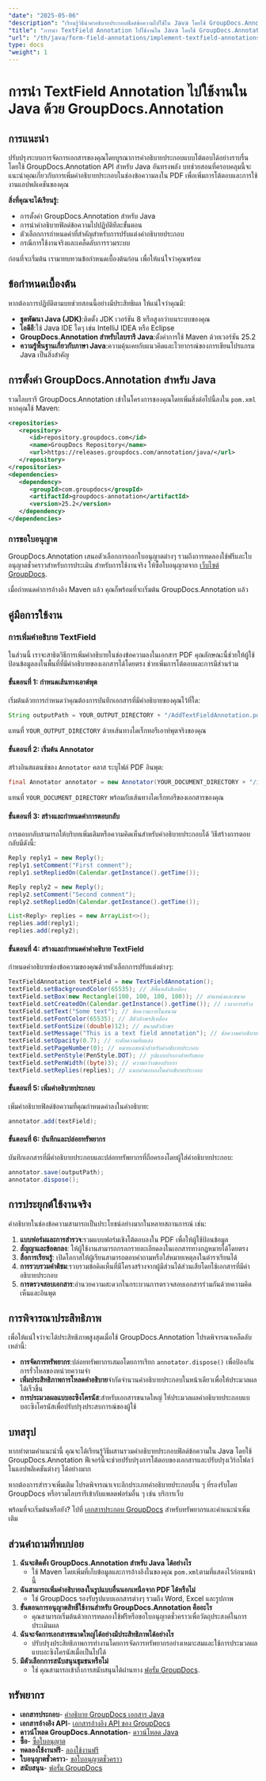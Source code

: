 ```yaml
---
"date": "2025-05-06"
"description": "เรียนรู้วิธีนำคำอธิบายประกอบฟิลด์ข้อความไปใช้ใน Java โดยใช้ GroupDocs.Annotation เพื่อเพิ่มการโต้ตอบของเอกสาร ปฏิบัติตามคู่มือฉบับสมบูรณ์นี้ซึ่งประกอบด้วยคำแนะนำทีละขั้นตอนและการใช้งานจริง"
"title": "การนำ TextField Annotation ไปใช้งานใน Java โดยใช้ GroupDocs.Annotation คู่มือฉบับสมบูรณ์"
"url": "/th/java/form-field-annotations/implement-textfield-annotations-java-groupdocs/"
type: docs
"weight": 1
---
```


# การนำ TextField Annotation ไปใช้งานใน Java ด้วย GroupDocs.Annotation

## การแนะนำ

ปรับปรุงระบบการจัดการเอกสารของคุณโดยบูรณาการคำอธิบายประกอบแบบโต้ตอบได้อย่างราบรื่นโดยใช้ GroupDocs.Annotation API สำหรับ Java อันทรงพลัง บทช่วยสอนที่ครอบคลุมนี้จะแนะนำคุณเกี่ยวกับการเพิ่มคำอธิบายประกอบในช่องข้อความลงใน PDF เพื่อเพิ่มการโต้ตอบและการใช้งานแอปพลิเคชันของคุณ

**สิ่งที่คุณจะได้เรียนรู้:**
- การตั้งค่า GroupDocs.Annotation สำหรับ Java
- การนำคำอธิบายฟิลด์ข้อความไปปฏิบัติทีละขั้นตอน
- ตัวเลือกการกำหนดค่าที่สำคัญสำหรับการปรับแต่งคำอธิบายประกอบ
- กรณีการใช้งานจริงและเคล็ดลับการรวมระบบ

ก่อนที่จะเริ่มต้น เรามาทบทวนข้อกำหนดเบื้องต้นก่อน เพื่อให้แน่ใจว่าคุณพร้อม

## ข้อกำหนดเบื้องต้น

หากต้องการปฏิบัติตามบทช่วยสอนนี้อย่างมีประสิทธิผล ให้แน่ใจว่าคุณมี:
- **ชุดพัฒนา Java (JDK)**:ติดตั้ง JDK เวอร์ชัน 8 หรือสูงกว่าบนระบบของคุณ
- **ไอดีอี**:ใช้ Java IDE ใดๆ เช่น IntelliJ IDEA หรือ Eclipse
- **GroupDocs.Annotation สำหรับไลบรารี Java**:ตั้งค่าการใช้ Maven ด้วยเวอร์ชัน 25.2
- **ความรู้พื้นฐานเกี่ยวกับภาษา Java**:ความคุ้นเคยกับแนวคิดและไวยากรณ์ของการเขียนโปรแกรม Java เป็นสิ่งสำคัญ

## การตั้งค่า GroupDocs.Annotation สำหรับ Java

รวมไลบรารี GroupDocs.Annotation เข้าในโครงการของคุณโดยเพิ่มสิ่งต่อไปนี้ลงใน `pom.xml` หากคุณใช้ Maven:

```xml
<repositories>
   <repository>
      <id>repository.groupdocs.com</id>
      <name>GroupDocs Repository</name>
      <url>https://releases.groupdocs.com/annotation/java/</url>
   </repository>
</repositories>
<dependencies>
   <dependency>
      <groupId>com.groupdocs</groupId>
      <artifactId>groupdocs-annotation</artifactId>
      <version>25.2</version>
   </dependency>
</dependencies>
```

### การขอใบอนุญาต

GroupDocs.Annotation เสนอตัวเลือกการออกใบอนุญาตต่างๆ รวมถึงการทดลองใช้ฟรีและใบอนุญาตชั่วคราวสำหรับการประเมิน สำหรับการใช้งานจริง ให้ซื้อใบอนุญาตจาก [เว็บไซต์ GroupDocs](https://purchase-groupdocs.com/buy).

เมื่อกำหนดค่าการอ้างอิง Maven แล้ว คุณก็พร้อมที่จะเริ่มต้น GroupDocs.Annotation แล้ว

## คู่มือการใช้งาน

### การเพิ่มคำอธิบาย TextField

ในส่วนนี้ เราจะสาธิตวิธีการเพิ่มคำอธิบายในช่องข้อความลงในเอกสาร PDF คุณลักษณะนี้ช่วยให้ผู้ใช้ป้อนข้อมูลลงในพื้นที่ที่มีคำอธิบายของเอกสารได้โดยตรง ช่วยเพิ่มการโต้ตอบและการมีส่วนร่วม

#### ขั้นตอนที่ 1: กำหนดเส้นทางเอาต์พุต

เริ่มต้นด้วยการกำหนดว่าคุณต้องการบันทึกเอกสารที่มีคำอธิบายของคุณไว้ที่ใด:

```java
String outputPath = YOUR_OUTPUT_DIRECTORY + "/AddTextFieldAnnotation.pdf";
```
แทนที่ `YOUR_OUTPUT_DIRECTORY` ด้วยเส้นทางไดเร็กทอรีเอาท์พุตจริงของคุณ

#### ขั้นตอนที่ 2: เริ่มต้น Annotator

สร้างอินสแตนซ์ของ `Annotator` คลาส ระบุไฟล์ PDF อินพุต:

```java
final Annotator annotator = new Annotator(YOUR_DOCUMENT_DIRECTORY + "/input.pdf");
```
แทนที่ `YOUR_DOCUMENT_DIRECTORY` พร้อมกับเส้นทางไดเร็กทอรีของเอกสารของคุณ

#### ขั้นตอนที่ 3: สร้างและกำหนดค่าการตอบกลับ

การตอบกลับสามารถให้บริบทเพิ่มเติมหรือความคิดเห็นสำหรับคำอธิบายประกอบได้ วิธีสร้างการตอบกลับมีดังนี้:

```java
Reply reply1 = new Reply();
reply1.setComment("First comment");
reply1.setRepliedOn(Calendar.getInstance().getTime());

Reply reply2 = new Reply();
reply2.setComment("Second comment");
reply2.setRepliedOn(Calendar.getInstance().getTime());

List<Reply> replies = new ArrayList<>();
replies.add(reply1);
replies.add(reply2);
```

#### ขั้นตอนที่ 4: สร้างและกำหนดค่าคำอธิบาย TextField

กำหนดคำอธิบายช่องข้อความของคุณด้วยตัวเลือกการปรับแต่งต่างๆ:

```java
TextFieldAnnotation textField = new TextFieldAnnotation();
textField.setBackgroundColor(65535); // สีพื้นหลังสีเหลือง
textField.setBox(new Rectangle(100, 100, 100, 100)); // ตำแหน่งและขนาด
textField.setCreatedOn(Calendar.getInstance().getTime()); // เวลาการสร้าง
textField.setText("Some text"); // ข้อความภายในสนาม
textField.setFontColor(65535); // สีตัวอักษรสีเหลือง
textField.setFontSize((double)12); // ขนาดตัวอักษร
textField.setMessage("This is a text field annotation"); // ข้อความคำอธิบาย
textField.setOpacity(0.7); // ระดับความทึบแสง
textField.setPageNumber(0); // หมายเลขหน้าสำหรับคำอธิบายประกอบ
textField.setPenStyle(PenStyle.DOT); // รูปแบบปากกาสำหรับขอบ
textField.setPenWidth((byte)3); // ความกว้างของปากกา
textField.setReplies(replies); // แนบคำตอบลงในคำอธิบายประกอบ
```

#### ขั้นตอนที่ 5: เพิ่มคำอธิบายประกอบ

เพิ่มคำอธิบายฟิลด์ข้อความที่คุณกำหนดค่าลงในคำอธิบาย:

```java
annotator.add(textField);
```

#### ขั้นตอนที่ 6: บันทึกและปล่อยทรัพยากร

บันทึกเอกสารที่มีคำอธิบายประกอบและปล่อยทรัพยากรที่ถือครองโดยผู้ใส่คำอธิบายประกอบ:

```java
annotator.save(outputPath);
annotator.dispose();
```

## การประยุกต์ใช้งานจริง

คำอธิบายในช่องข้อความสามารถเป็นประโยชน์อย่างมากในหลายสถานการณ์ เช่น:
1. **แบบฟอร์มและการสำรวจ**:รวมแบบฟอร์มเชิงโต้ตอบลงใน PDF เพื่อให้ผู้ใช้ป้อนข้อมูล
2. **สัญญาและข้อตกลง**: ให้ผู้ใช้งานสามารถกรอกรายละเอียดลงในเอกสารทางกฎหมายได้โดยตรง
3. **สื่อการเรียนรู้**: เปิดโอกาสให้ผู้เรียนสามารถตอบคำถามหรือใส่หมายเหตุลงในตำราเรียนได้
4. **การรวบรวมคำติชม**:รวบรวมข้อคิดเห็นที่มีโครงสร้างจากผู้มีส่วนได้ส่วนเสียโดยใช้เอกสารที่มีคำอธิบายประกอบ
5. **การตรวจสอบเอกสาร**:อำนวยความสะดวกในกระบวนการตรวจสอบเอกสารร่วมกันด้วยความคิดเห็นและอินพุต

## การพิจารณาประสิทธิภาพ

เพื่อให้แน่ใจว่าจะได้ประสิทธิภาพสูงสุดเมื่อใช้ GroupDocs.Annotation โปรดพิจารณาเคล็ดลับเหล่านี้:
- **การจัดการทรัพยากร**:ปล่อยทรัพยากรเสมอโดยการเรียก `annotator.dispose()` เพื่อป้องกันการรั่วไหลของหน่วยความจำ
- **เพิ่มประสิทธิภาพการโหลดคำอธิบาย**จำกัดจำนวนคำอธิบายประกอบในหน้าเดียวเพื่อให้ประมวลผลได้เร็วขึ้น
- **การประมวลผลแบบอะซิงโครนัส**:สำหรับเอกสารขนาดใหญ่ ให้ประมวลผลคำอธิบายประกอบแบบอะซิงโครนัสเพื่อปรับปรุงประสบการณ์ของผู้ใช้

## บทสรุป

หากทำตามคำแนะนำนี้ คุณจะได้เรียนรู้วิธีผสานรวมคำอธิบายประกอบฟิลด์ข้อความใน Java โดยใช้ GroupDocs.Annotation ฟีเจอร์นี้จะช่วยปรับปรุงการโต้ตอบของเอกสารและปรับปรุงเวิร์กโฟลว์ในแอปพลิเคชันต่างๆ ได้อย่างมาก

หากต้องการสำรวจเพิ่มเติม โปรดพิจารณาเจาะลึกประเภทคำอธิบายประกอบอื่น ๆ ที่รองรับโดย GroupDocs หรือรวมไลบรารีเข้ากับแพลตฟอร์มอื่น ๆ เช่น บริการเว็บ

พร้อมที่จะเริ่มต้นหรือยัง? ไปที่ [เอกสารประกอบ GroupDocs](https://docs.groupdocs.com/annotation/java/) สำหรับทรัพยากรและคำแนะนำเพิ่มเติม

## ส่วนคำถามที่พบบ่อย

1. **ฉันจะติดตั้ง GroupDocs.Annotation สำหรับ Java ได้อย่างไร**
   - ใช้ Maven โดยเพิ่มที่เก็บข้อมูลและการอ้างอิงในของคุณ `pom.xml`ตามที่แสดงไว้ก่อนหน้านี้
2. **ฉันสามารถเพิ่มคำอธิบายลงในรูปแบบอื่นนอกเหนือจาก PDF ได้หรือไม่**
   - ใช่ GroupDocs รองรับรูปแบบเอกสารต่างๆ รวมถึง Word, Excel และรูปภาพ
3. **ขั้นตอนการอนุญาตสิทธิ์ใช้งานสำหรับ GroupDocs.Annotation คืออะไร**
   - คุณสามารถเริ่มต้นด้วยการทดลองใช้ฟรีหรือขอใบอนุญาตชั่วคราวเพื่อวัตถุประสงค์ในการประเมินผล
4. **ฉันจะจัดการเอกสารขนาดใหญ่ได้อย่างมีประสิทธิภาพได้อย่างไร**
   - ปรับปรุงประสิทธิภาพการทำงานโดยการจัดการทรัพยากรอย่างเหมาะสมและใช้การประมวลผลแบบอะซิงโครนัสเมื่อเป็นไปได้
5. **มีตัวเลือกการสนับสนุนชุมชนหรือไม่**
   - ใช่ คุณสามารถเข้าถึงการสนับสนุนได้ผ่านทาง [ฟอรั่ม GroupDocs](https://forum-groupdocs.com/c/annotation/).

## ทรัพยากร
- **เอกสารประกอบ**- [คำอธิบาย GroupDocs เอกสาร Java](https://docs.groupdocs.com/annotation/java/)
- **เอกสารอ้างอิง API**- [เอกสารอ้างอิง API ของ GroupDocs](https://reference.groupdocs.com/annotation/java/)
- **ดาวน์โหลด GroupDocs.Annotation**- [ดาวน์โหลด Java](https://releases.groupdocs.com/annotation/java/)
- **ซื้อ**- [ซื้อใบอนุญาต](https://purchase.groupdocs.com/buy)
- **ทดลองใช้งานฟรี**- [ลองใช้งานฟรี](https://releases.groupdocs.com/annotation/java/)
- **ใบอนุญาตชั่วคราว**- [ขอใบอนุญาตชั่วคราว](https://purchase.groupdocs.com/temporary-license/)
- **สนับสนุน**- [ฟอรั่ม GroupDocs](https://forum.groupdocs.com/c/annotation/)